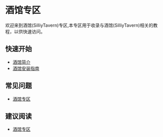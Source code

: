 # 酒馆专区

欢迎来到酒馆(SilliyTavern)专区,本专区用于收录与酒馆(SilliyTavern)相关的教程，以供快速访问。

## 快速开始
- [酒馆简介](/docs/目录/前置知识区/AIGC专区/酒馆专区/酒馆简介/)
- [酒馆安装指南](/docs/目录/实践教程区/AIGC专区/角色扮演专区/酒馆专区/安装指南/酒馆/安装指南.md)

## 常见问题
- [酒馆专区](/docs/目录/前置知识区/AIGC专区/酒馆专区/常见问题/常见问题.md)

## 建议阅读
- [酒馆专区](/docs/目录/前置知识区/AIGC专区/酒馆专区/推荐阅读/推荐阅读.md)
